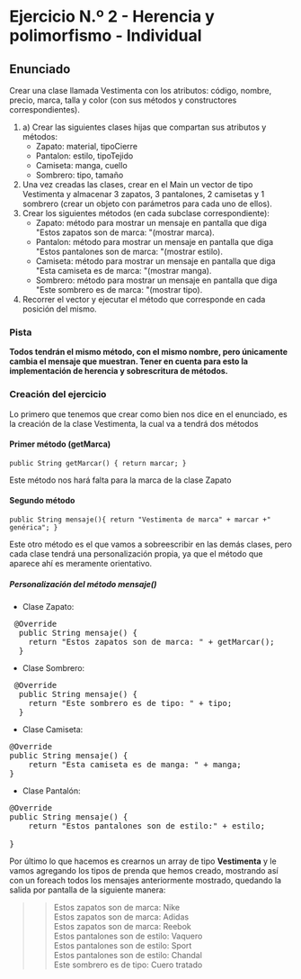 # Ejercicio N.º 2 - Herencia y polimorfismo - Individual

## Enunciado
Crear una clase llamada Vestimenta con los atributos: código, nombre, precio, marca, talla y color (con sus métodos y constructores correspondientes).

1. a) Crear las siguientes clases hijas que compartan sus atributos y métodos:
   + Zapato: material, tipoCierre
   + Pantalon: estilo, tipoTejido
   + Camiseta: manga, cuello
   + Sombrero: tipo, tamaño
2. Una vez creadas las clases, crear en el Main un vector de tipo Vestimenta y almacenar 3 zapatos, 3 pantalones, 2 camisetas y 1 sombrero (crear un objeto con parámetros para cada uno de ellos).
3. Crear los siguientes métodos (en cada subclase correspondiente):
   + Zapato: método para mostrar un mensaje en pantalla que diga "Estos zapatos son de marca: "(mostrar marca).
   + Pantalon: método para mostrar un mensaje en pantalla que diga "Estos pantalones son de marca: "(mostrar estilo).
   + Camiseta: método para mostrar un mensaje en pantalla que diga "Esta camiseta es de marca: "(mostrar manga).
   + Sombrero: método para mostrar un mensaje en pantalla que diga "Este sombrero es de marca: "(mostrar tipo).
4. Recorrer el vector y ejecutar el método que corresponde en cada posición del mismo.

### Pista
**Todos tendrán el mismo método, con el mismo nombre, pero únicamente cambia el mensaje que muestran. 
Tener en cuenta para esto la implementación de herencia y sobrescritura de métodos.**

### Creación del ejercicio
Lo primero que tenemos que crear como bien nos dice en el enunciado, es la creación de la clase Vestimenta, la cual va a tendrá dos métodos
#### Primer método (getMarca)
``
public String getMarcar() {
return marcar;
}
``

Este método nos hará falta para la marca de la clase Zapato

#### Segundo método
``
public String mensaje(){
return "Vestimenta de marca" + marcar +" genérica";
}
``

Este otro método es el que vamos a sobreescribir en las demás clases, pero cada clase tendrá una personalización propia, ya que 
el método que aparece ahí es meramente orientativo.

##### Personalización del método mensaje()

+ Clase Zapato:
<pre>
 @Override
  public String mensaje() {
    return "Estos zapatos son de marca: " + getMarcar();
  }
</pre>

+ Clase Sombrero:
<pre>
 @Override
  public String mensaje() {
    return "Este sombrero es de tipo: " + tipo;
  }
</pre>

+ Clase Camiseta:
<pre>
@Override
public String mensaje() {
    return "Esta camiseta es de manga: " + manga;
}
</pre>


+ Clase Pantalón:
<pre>
@Override  
public String mensaje() {  
    return "Estos pantalones son de estilo:" + estilo;<br>
}
</pre>




Por último lo que hacemos es crearnos un array de tipo **Vestimenta** y le vamos agregando los tipos de prenda que hemos creado,
mostrando así con un foreach todos los mensajes anteriormente mostrado, quedando la salida por pantalla de la siguiente manera:

>>Estos zapatos son de marca: Nike  
Estos zapatos son de marca: Adidas  
Estos zapatos son de marca: Reebok  
Estos pantalones son de estilo: Vaquero  
Estos pantalones son de estilo: Sport  
Estos pantalones son de estilo: Chandal  
Este sombrero es de tipo: Cuero tratado
